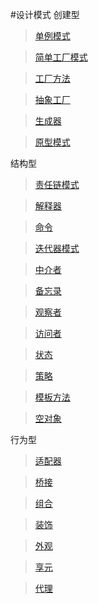 #设计模式
创建型

>[单例模式](https://github.com/wengyinbing/DesignPattern/tree/master/src/Singleton)

>[简单工厂模式](https://github.com/wengyinbing/DesignPattern/tree/master/src/SimpleFactory)

>[工厂方法](https://github.com/wengyinbing/DesignPattern/tree/master/src/FactoryMethod)

>[抽象工厂](https://github.com/wengyinbing/DesignPattern/tree/master/src/AbstrctFactory)

>[生成器](https://github.com/wengyinbing/DesignPattern/tree/master/src/Builder)

>[原型模式](https://github.com/wengyinbing/DesignPattern/tree/master/src/Prototype)

结构型

>[责任链模式](https://github.com/wengyinbing/DesignPattern/tree/master/src/ChainOfResposibility)

>[解释器](https://github.com/wengyinbing/DesignPattern/tree/master/src/Interpreter)

>[命令](https://github.com/wengyinbing/DesignPattern/tree/master/src/Command)

>[迭代器模式](https://github.com/wengyinbing/DesignPattern/tree/master/src/Iterator)

>[中介者](https://github.com/wengyinbing/DesignPattern/tree/master/src/Mediator)

>[备忘录](https://github.com/wengyinbing/DesignPattern/tree/master/src/Mementor)

>[观察者](https://github.com/wengyinbing/DesignPattern/tree/master/src/Observer)

>[访问者](https://github.com/wengyinbing/DesignPattern/tree/master/src/Visitor)

>[状态](https://github.com/wengyinbing/DesignPattern/tree/master/src/State)

>[策略](https://github.com/wengyinbing/DesignPattern/tree/master/src/Strategy)

>[模板方法](https://github.com/wengyinbing/DesignPattern/tree/master/src/Template)

>[空对象](https://github.com/wengyinbing/DesignPattern/tree/master/src/Null)

行为型

>[适配器](https://github.com/wengyinbing/DesignPattern/tree/master/src/Adapter)

>[桥接](https://github.com/wengyinbing/DesignPattern/tree/master/src/Bridge)

>[组合](https://github.com/wengyinbing/DesignPattern/tree/master/src/)

>[装饰](https://github.com/wengyinbing/DesignPattern/tree/master/src/Decorator)

>[外观](https://github.com/wengyinbing/DesignPattern/tree/master/src/Facede)

>[享元](https://github.com/wengyinbing/DesignPattern/tree/master/src/FlyWeight)

>[代理](https://github.com/wengyinbing/DesignPattern/tree/master/src/Proxy)